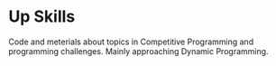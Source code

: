 # Up Skills

Code and meterials about topics in Competitive Programming and programming challenges.
Mainly approaching Dynamic Programming.
